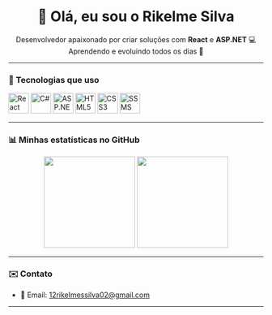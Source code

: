 <h1 align="center">👋 Olá, eu sou o Rikelme Silva</h1>

<p align="center">
  Desenvolvedor apaixonado por criar soluções com <strong>React</strong> e <strong>ASP.NET</strong> 💻<br/>
  Aprendendo e evoluindo todos os dias 🚀<br/>
</p>

---

### 🚀 Tecnologias que uso

<p align="left">
  <img src="https://cdn.jsdelivr.net/gh/devicons/devicon/icons/react/react-original.svg" height="40" alt="React"/>
  <img src="https://cdn.jsdelivr.net/gh/devicons/devicon/icons/csharp/csharp-original.svg" height="40" alt="C#"/>
  <img src="https://cdn.jsdelivr.net/gh/devicons/devicon/icons/dot-net/dot-net-original.svg" height="40" alt="ASP.NET" />
  <img src="https://cdn.jsdelivr.net/gh/devicons/devicon/icons/html5/html5-original.svg" height="40" alt="HTML5"/>
  <img src="https://cdn.jsdelivr.net/gh/devicons/devicon/icons/css3/css3-original.svg" height="40" alt="CSS3"/>
  <img src="https://cdn.jsdelivr.net/gh/devicons/devicon/icons/microsoftsqlserver/microsoftsqlserver-plain.svg" height="40" alt="SSMS"/>
</p>

---

### 📊 Minhas estatísticas no GitHub

<div align="center">
  <img height="180em" src="https://github-readme-stats.vercel.app/api?username=rikelme-silva&show_icons=true&theme=tokyonight&include_all_commits=true&count_private=true"/>
  <img height="180em" src="https://github-readme-stats.vercel.app/api/top-langs/?username=rikelme-silva&layout=compact&langs_count=7&theme=tokyonight"/>
</div>

---

### ✉️ Contato

- 📧 Email: 12rikelmessilva02@gmail.com

---
